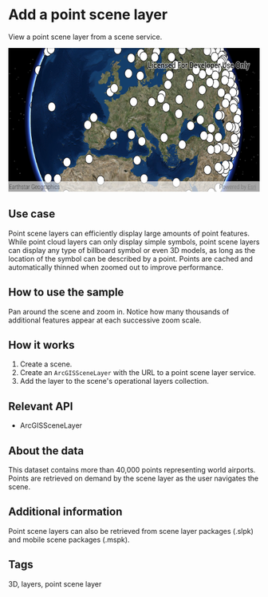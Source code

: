 # Add a point scene layer

View a point scene layer from a scene service.

![Image of a point scene layer](AddAPointSceneLayer.png)

## Use case

Point scene layers can efficiently display large amounts of point features. While point cloud layers can only display simple symbols, point scene layers can display any type of billboard symbol or even 3D models, as long as the location of the symbol can be described by a point. Points are cached and automatically thinned when zoomed out to improve performance.

## How to use the sample

Pan around the scene and zoom in. Notice how many thousands of additional features appear at each successive zoom scale.

## How it works

1. Create a scene.
2. Create an `ArcGISSceneLayer` with the URL to a point scene layer service.
3. Add the layer to the scene's operational layers collection.

## Relevant API

* ArcGISSceneLayer

## About the data

This dataset contains more than 40,000 points representing world airports. Points are retrieved on demand by the scene layer as the user navigates the scene.

## Additional information

Point scene layers can also be retrieved from scene layer packages (.slpk) and mobile scene packages (.mspk).

## Tags

3D, layers, point scene layer
